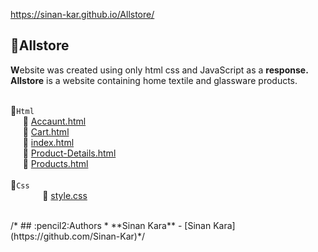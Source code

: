 https://sinan-kar.github.io/Allstore/


## :pushpin:Allstore
**W**ebsite was created using only
 html css and JavaScript as a **response.**
 **Allstore** is a website containing home 
 textile and glassware products.
 
<br>:file_folder:`Html`  
&nbsp;&nbsp;&nbsp;&nbsp;&nbsp;:page_facing_up: [Accaunt.html](https://github.com/Sinan-Kar/Allstore/blob/master/Accaunt.html)  
&nbsp;&nbsp;&nbsp;&nbsp;&nbsp;:page_facing_up: [Cart.html]( https://github.com/Sinan-Kar/Allstore/blob/master/Cart.html)<br>
&nbsp;&nbsp;&nbsp;&nbsp;&nbsp;:page_facing_up: [index.html](https://github.com/Sinan-Kar/Allstore/blob/master/index.html)<br>
&nbsp;&nbsp;&nbsp;&nbsp;&nbsp;:page_facing_up: [Product-Details.html](  https://github.com/Sinan-Kar/Allstore/blob/master/Product-Details.html )<br>
&nbsp;&nbsp;&nbsp;&nbsp;&nbsp;:page_facing_up: [Products.html]( https://github.com/Sinan-Kar/Allstore/blob/master/Products.html )
<br> <br> :file_folder:`Css`  
&nbsp;&nbsp;&nbsp;&nbsp;&nbsp;&nbsp;&nbsp;&nbsp;&nbsp;&nbsp;&nbsp;&nbsp;&nbsp;:page_facing_up: [style.css](https://github.com/Sinan-Kar/Allstore/blob/master/css/style.css)  

<br>
/*
## :pencil2:Authors
* **Sinan Kara** - [Sinan Kara](https://github.com/Sinan-Kar)*/
 
